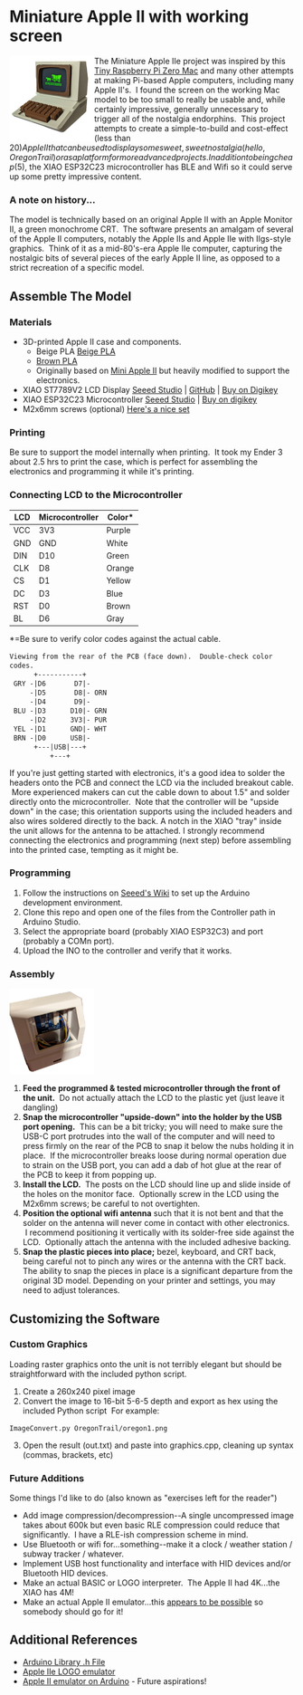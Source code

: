 # Miniature Apple II with working screen
<img align="left" width="150" height="150" src="Docs/Assembled.png"></img>
The Miniature Apple IIe project was inspired by this [Tiny Raspberry Pi Zero Mac](https://www.instructables.com/Making-a-Tiny-Mac-From-a-Raspberry-Pi-Zero) and many other attempts at making Pi-based Apple computers, including many Apple II's.  I found the screen on the working Mac model to be too small to really be usable and, while certainly impressive, generally unnecessary to trigger all of the nostalgia endorphins.  This project attempts to create a simple-to-build and cost-effect (less than $20) Apple II that can be used to display some sweet, sweet nostalgia (hello, Oregon Trail) or as a platform for more advanced projects.  In addition to being cheap ($5), the XIAO ESP32C23 microcontroller has BLE and Wifi so it could serve up some pretty impressive content.

### A note on history...
The model is technically based on an original Apple II with an Apple Monitor II, a green monochrome CRT.  The software presents an amalgam of several of the Apple II computers, notably the Apple IIs and Apple IIe with IIgs-style graphics.  Think of it as a mid-80's-era Apple IIe computer, capturing the nostalgic bits of several pieces of the early Apple II line, as opposed to a strict recreation of a specific model.

## Assemble The Model

### Materials
- 3D-printed Apple II case and components.
  - Beige PLA [Beige PLA](https://www.amazon.com/gp/product/B09TR8N5T2/ref=ppx_yo_dt_b_search_asin_title?ie=UTF8&psc=1)
  - [Brown PLA](https://www.amazon.com/gp/product/B0991VV5SX/ref=ppx_yo_dt_b_search_asin_title?ie=UTF8&psc=1)
  - Originally based on [Mini Apple II](https://www.thingiverse.com/thing:3643947) but heavily modified to support the electronics.
- XIAO ST7789V2 LCD Display [Seeed Studio](https://www.seeedstudio.com/1-69inch-240-280-Resolution-IPS-LCD-Display-Module-p-5755.html) | [GitHub](https://github.com/limengdu/XIAO_ST7789V2_LCD_Display/) | [Buy on Digikey](https://www.digikey.com/en/products/detail/seeed-technology-co-ltd/104990802/21526011)
- XIAO ESP32C23 Microcontroller [Seeed Studio](https://www.seeedstudio.com/Seeed-XIAO-ESP32C3-p-5431.html) | [Buy on digikey](https://www.digikey.com/en/products/detail/seeed-technology-co-ltd/113991054/16652880)
- M2x6mm screws (optional) [Here's a nice set](https://www.amazon.com/gp/product/B014OO5KQG/ref=ppx_yo_dt_b_search_asin_title?ie=UTF8&psc=1)

### Printing
Be sure to support the model internally when printing.  It took my Ender 3 about 2.5 hrs to print the case, which is perfect for assembling the electronics and programming it while it's printing.

### Connecting LCD to the Microcontroller
| LCD | Microcontroller | Color* |
|-----|-----|--------|
| VCC | 3V3 | Purple |
| GND | GND | White  |
| DIN | D10 | Green  |
| CLK | D8  | Orange |
| CS  | D1  | Yellow |
| DC  | D3  | Blue   |
| RST | D0  | Brown  |
| BL  | D6  | Gray   |

*=Be sure to verify color codes against the actual cable.

```
Viewing from the rear of the PCB (face down).  Double-check color codes.
      +-----------+
 GRY -|D6       D7|-
     -|D5       D8|- ORN
     -|D4       D9|-
 BLU -|D3      D10|- GRN
     -|D2      3V3|- PUR
 YEL -|D1      GND|- WHT
 BRN -|D0      USB|-
      +---|USB|---+
          +---+
```

If you're just getting started with electronics, it's a good idea to solder the headers onto the PCB and connect the LCD via the included breakout cable.  More experienced makers can cut the cable down to about 1.5" and solder directly onto the microcontroller.  Note that the controller will be "upside down" in the case; this orientation supports using the included headers and also wires soldered directly to the back.  A notch in the XIAO "tray" inside the unit allows for the antenna to be attached.  I strongly recommend connecting the electronics and programming (next step) before assembling into the printed case, tempting as it might be.

### Programming
1. Follow the instructions on [Seeed's Wiki](https://wiki.seeedstudio.com/XIAO_ESP32C3_Getting_Started/) to set up the Arduino development environment.
2. Clone this repo and open one of the files from the Controller path in Arduino Studio.
3. Select the appropriate board (probably XIAO ESP32C3) and port (probably a COMn port).
4. Upload the INO to the controller and verify that it works.

### Assembly
<img width="150" height="150" src="Docs/Rear.png"></img>
1. **Feed the programmed & tested microcontroller through the front of the unit.**  Do not actually attach the LCD to the plastic yet (just leave it dangling)
2. **Snap the microcontroller "upside-down" into the holder by the USB port opening.**  This can be a bit tricky; you will need to make sure the USB-C port protrudes into the wall of the computer and will need to press firmly on the rear of the PCB to snap it below the nubs holding it in place.  If the microcontroller breaks loose during normal operation due to strain on the USB port, you can add a dab of hot glue at the rear of the PCB to keep it from popping up.
4. **Install the LCD.**  The posts on the LCD should line up and slide inside of the holes on the monitor face.  Optionally screw in the LCD using the M2x6mm screws; be careful to not overtighten.
5. **Position the optional wifi antenna** such that it is not bent and that the solder on the antenna will never come in contact with other electronics.  I recommend positioning it vertically with its solder-free side against the LCD.  Optionally attach the antenna with the included adhesive backing.
6. **Snap the plastic pieces into place;** bezel, keyboard, and CRT back, being careful not to pinch any wires or the antenna with the CRT back.  The ability to snap the pieces in place is a significant departure from the original 3D model.  Depending on your printer and settings, you may need to adjust tolerances.

## Customizing the Software
### Custom Graphics
Loading raster graphics onto the unit is not terribly elegant but should be straightforward with the included python script.
1. Create a 260x240 pixel image
2. Convert the image to 16-bit 5-6-5 depth and export as hex using the included Python script  For example:
```
ImageConvert.py OregonTrail/oregon1.png
```
3. Open the result (out.txt) and paste into graphics.cpp, cleaning up syntax (commas, brackets, etc)

### Future Additions
Some things I'd like to do (also known as "exercises left for the reader")
- Add image compression/decompression--A single uncompressed image takes about 600k but even basic RLE compression could reduce that significantly.  I have a RLE-ish compression scheme in mind.
- Use Bluetooth or wifi for...something--make it a clock / weather station / subway tracker / whatever.
- Implement USB host functionality and interface with HID devices and/or Bluetooth HID devices.
- Make an actual BASIC or LOGO interpreter.  The Apple II had 4K...the XIAO has 4M!
- Make an actual Apple II emulator...this [appears to be possible](https://github.com/dpeckett/arduino-appleii) so somebody should go for it!

## Additional References
- [Arduino Library .h File](https://github.com/limengdu/XIAO_ST7789V2_LCD_Display/blob/main/st7789v2.h)
- [Apple IIe LOGO emulator](https://www.scullinsteel.com/apple//e#logo)
- [Apple II emulator on Arduino](https://github.com/dpeckett/arduino-appleii) - Future aspirations!
